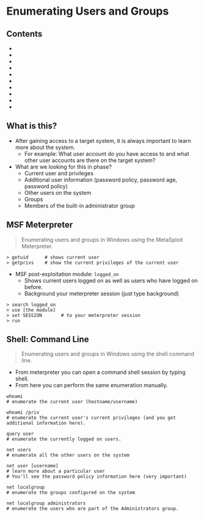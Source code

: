 # Enumerating Users and Groups

## Contents
- []()
- []()
- []()
- []()
- []()
- []()
- []()
- []()
- []()
- []()

## What is this?
- After gaining access to a target system, it is always important to learn more about the system.
  - For example: What user account do you have access to and what other user accounts are there on the target system?
- What are we looking for this in phase?
  - Current user and privileges
  - Additional user information (password policy, password age, password policy)
  - Other users on the system
  - Groups
  - Members of the built-in administrator group
 
## MSF Meterpreter
> Enumerating users and groups in Windows using the MetaSploit Meterpreter.
```
> getuid      # shows current user
> getprivs    # show the current privileges of the current user
```
- MSF post-exploitation module: `logged_on`
  - Shows current users logged on as well as users who have logged on before.
  - Background your meterpreter session (just type background)
```
> search logged_on
> use [the module]
> set SESSION       # to your meterpreter session 
> run
```

## Shell: Command Line
> Enumerating users and groups in Windows using the shell command line.
- From meterpreter you can open a command shell session by typing shell.
- From here you can perform the same enumeration manually.
```
whoami
# enumerate the current user (hostname/username)

whoami /priv
# enumerate the current user's current privileges (and you get additional information here).

query user
# enumerate the currently logged on users.

net users
# enumerate all the other users on the system

net user [username]
# learn more about a particular user
# You'll see the password policy information here (very important)

net localgroup
# enumerate the groups configured on the system

net localgroup administrators
# enumerate the users who are part of the Administrators group.
```
